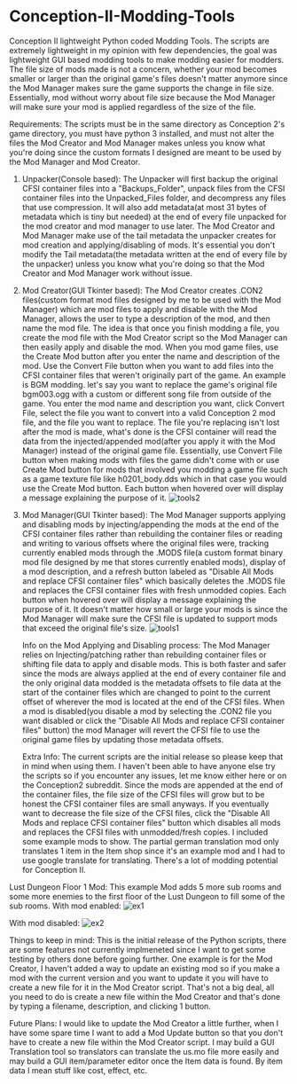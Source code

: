 # Conception-II-Modding-Tools
Conception II lightweight Python coded Modding Tools. The scripts are extremely lightweight in my opinion with few dependencies, the goal was lightweight GUI based modding tools to make modding easier for modders. The file size of mods made is not a concern, whether your mod becomes smaller or larger than the original game's files doesn't matter anymore since the Mod Manager makes sure the game supports the change in file size. Essentially, mod without worry about file size because the Mod Manager will make sure your mod is applied regardless of the size of the file.

Requirements: The scripts must be in the same directory as Conception 2's game directory, you must have python 3 installed, and must not alter the files the Mod Creator and Mod Manager makes unless you know what you're doing since the custom formats I designed are meant to be used by the Mod Manager and Mod Creator.

1. Unpacker(Console based): The Unpacker will first backup the original CFSI container files into a "Backups_Folder", unpack files from the CFSI container files into the Unpacked_Files folder, and decompress any files that use compression. It will also add metadata(at most 31 bytes of metadata which is tiny but needed) at the end of every file unpacked for the mod creator and mod manager to use later. The Mod Creator and Mod Manager make use of the tail metadata the unpacker creates for mod creation and applying/disabling of mods. It's essential you don't modify the Tail metadata(the metadata written at the end of every file by the unpacker) unless you know what you're doing so that the Mod Creator and Mod Manager work without issue.

2. Mod Creator(GUI Tkinter based): The Mod Creator creates .CON2 files(custom format mod files designed by me to be used with the Mod Manager) which are mod files to apply and disable with the Mod Manager, allows the user to type a description of the mod, and then name the mod file. The idea is that once you finish modding a file, you create the mod file with the Mod Creator script so the Mod Manager can then easily apply and disable the mod. When you mod game files, use the Create Mod button after you enter the name and description of the mod. Use the Convert File button when you want to add files into the CFSI container files that weren't originally part of the game. An example is BGM modding. let's say you want to replace the game's original file bgm003.ogg with a custom or different song file from outside of the game. You enter the mod name and description you want, click Convert File, select the file you want to convert into a valid Conception 2 mod file, and the file you want to replace. The file you're replacing isn't lost after the mod is made, what's done is the CFSI container will read the data from the injected/appended mod(after you apply it with the Mod Manager) instead of the original game file. Essentially, use Convert File button when making mods with files the game didn't come with or use Create Mod button for mods that involved you modding a game file such as a game texture file like h0201_body.dds which in that case you would use the Create Mod button. Each button when hovered over will display a message explaining the purpose of it. ![tools2](https://github.com/user-attachments/assets/e55d221f-8f1a-4a28-8f72-d301a2c07153)


3. Mod Manager(GUI Tkinter based): The Mod Manager supports applying and disabling mods by injecting/appending the mods at the end of the CFSI container files rather than rebuilding the container files or reading and writing to various offsets where the original files were, tracking currently enabled mods through the .MODS file(a custom format binary mod file designed by me that stores currently enabled mods), display of a mod description, and a refresh button labeled as "Disable All Mods and replace CFSI container files" which basically deletes the .MODS file and replaces the CFSI container files with fresh unmodded copies. Each button when hovered over will display a message explaining the purpose of it. It doesn't matter how small or large your mods is since the Mod Manager will make sure the CFSI file is updated to support mods that exceed the original file's size. ![tools1](https://github.com/user-attachments/assets/6cf1a714-ca80-40af-9245-dd26d084df48)


   Info on the Mod Applying and Disabling process: The Mod Manager relies on Injecting/patching rather than rebuilding container files or shifting file data to apply and disable mods. This is both faster and safer since the mods are always applied at the end of every container file and the only original data modded is the metadata offsets to file data at the start of the container files which are changed to point to the current offset of wherever the mod is located at the end of the CFSI files. When a mod is disabled(you disable a mod by selecting the .CON2 file you want disabled or click the "Disable All Mods and replace CFSI container files" button) the mod Manager will revert the CFSI file to use the original game files by updating those metadata offsets.

   Extra Info: The current scripts are the initial release so please keep that in mind when using them. I haven't been able to have anyone else try the scripts so if you encounter any issues, let me know either here or on the Conception2 subreddit. Since the mods are appended at the end of the container files, the file size of the CFSI files will grow but to be honest the CFSI container files are small anyways. If you eventually want to decrease the file size of the CFSI files, click the "Disable All Mods and replace CFSI container files" button which disables all mods and replaces the CFSI files with unmodded/fresh copies. I included some example mods to show. The partial german translation mod only translates 1 item in the Item shop since it's an example mod and I had to use google translate for translating. There's a lot of modding potential for Conception II.

Lust Dungeon Floor 1 Mod: This example Mod adds 5 more sub rooms and some more enemies to the first floor of the Lust Dungeon to fill some of the sub rooms. 
With mod enabled: ![ex1](https://github.com/user-attachments/assets/054e274f-7688-40bb-874a-8d3c51426994)

With mod disabled: ![ex2](https://github.com/user-attachments/assets/27724571-3f57-483a-9bb8-8f9140ced4c5)

Things to keep in mind: This is the initial release of the Python scripts, there are some features not currently implmeneted since I want to get some testing by others done before going further. One example is for the Mod Creator, I haven't added a way to update an existing mod so if you make a mod with the current version and you want to update it you will have to create a new file for it in the Mod Creator script. That's not a big deal, all you need to do is create a new file within the Mod Creator and that's done by typing a filename, description, and clicking 1 button.

Future Plans: I would like to update the Mod Creator a little further, when I have some spare time I want to add a Mod Update button so that you don't have to create a new file within the Mod Creator script. I may build a GUI Translation tool so translators can translate the us.mo file more easily and may build a GUI item/parameter editor once the Item data is found. By item data I mean stuff like cost, effect, etc.
